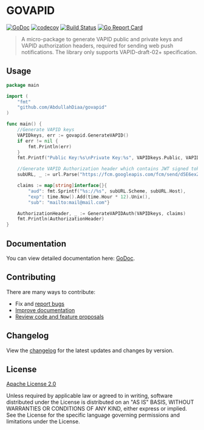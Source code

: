 # GOVAPID

[![GoDoc][godoc-image]][godoc-url]
[![codecov](https://codecov.io/gh/abdullahdiaa/govapid/branch/main/graph/badge.svg?token=XY7LZ4XCK3)](https://codecov.io/gh/abdullahdiaa/govapid)
[![Build Status](https://www.travis-ci.com/AbdullahDiaa/GoVAPID.svg?branch=main)](https://www.travis-ci.com/AbdullahDiaa/GoVAPID)
[![Go Report Card](https://goreportcard.com/badge/github.com/AbdullahDiaa/govapid)](https://goreportcard.com/report/github.com/AbdullahDiaa/govapid)

> A micro-package to generate VAPID public and private keys and VAPID authorization headers, required for sending web push notifications.
> The library only supports VAPID-draft-02+ specification.

## Usage

```go
package main

import (
	"fmt"
	"github.com/AbdullahDiaa/govapid"
)

func main() {
	//Generate VAPID keys
	VAPIDkeys, err := govapid.GenerateVAPID()
	if err != nil {
		fmt.Println(err)
	}
	fmt.Printf("Public Key:%s\nPrivate Key:%s", VAPIDkeys.Public, VAPIDkeys.Private)

	//Generate VAPID Authorization header which contains JWT signed token and VAPID public key
	subURL, _ := url.Parse("https://fcm.googleapis.com/fcm/send/d5E6exZV5dM:APA91bHI09qFrkxTShu_pUVk-7ZukjdVhEJeZNUt29hSeBez93KlgXDK6Y9BThZMfWUqGhQ8yiWzYqT1gIGUxA5DVuwuARpJPSzk5XFp3yR1kepLKWOOdIgcAO6GRGoZYngmAFc6oufU")

	claims := map[string]interface{}{
		"aud": fmt.Sprintf("%s://%s", subURL.Scheme, subURL.Host),
		"exp": time.Now().Add(time.Hour * 12).Unix(),
		"sub": "mailto:mail@mail.com"}

	AuthorizationHeader, _ := GenerateVAPIDAuth(VAPIDkeys, claims)
	fmt.Println(AuthorizationHeader)
}

```

## Documentation

You can view detailed documentation here: [GoDoc][godoc-url].

## Contributing

There are many ways to contribute:
- Fix and [report bugs](https://github.com/AbdullahDiaa/GoVAPID/issues/new)
- [Improve documentation](https://github.com/AbdullahDiaa/GoVAPID/issues?q=is%3Aopen+label%3Adocumentation)
- [Review code and feature proposals](https://github.com/AbdullahDiaa/GoVAPID/pulls)


## Changelog

View the [changelog](/CHANGELOG.md) for the latest updates and changes by
version.

## License

[Apache License 2.0][licence-url]

   Unless required by applicable law or agreed to in writing, software
   distributed under the License is distributed on an "AS IS" BASIS,
   WITHOUT WARRANTIES OR CONDITIONS OF ANY KIND, either express or implied.
   See the License for the specific language governing permissions and
   limitations under the License.

[godoc-image]: https://godoc.org/github.com/AbdullahDiaa/GoVAPID?status.svg
[godoc-url]: https://godoc.org/github.com/AbdullahDiaa/GoVAPID
[licence-url]: https://github.com/AbdullahDiaa/GoVAPID/blob/main/LICENSE